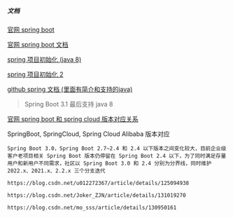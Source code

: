 ##### 文档



[官网 spring boot](https://spring.io/projects/spring-boot)

[官网 spring boot 文档](https://docs.spring.io/spring-boot/docs/)

[spring 项目初始化 (java 8)](https://springinitializrjava8.cc/)

[spring 项目初始化 2](https://start.spring.io/)

[github spring 文档 (里面有简介和支持的java)](https://github.com/spring-projects/spring-boot/wiki#release-notes)

> Spring Boot 3.1 最后支持 java 8

[官网 spring boot 和 spring cloud 版本对应关系](https://spring.io/projects/spring-cloud#overview)







SpringBoot, SpringCloud, Spring Cloud Alibaba 版本对应

```
Spring Boot 3.0，Spring Boot 2.7~2.4 和 2.4 以下版本之间变化较大，目前企业级客户老项目相关 Spring Boot 版本仍停留在 Spring Boot 2.4 以下，为了同时满足存量用户和新用户不同需求，社区以 Spring Boot 3.0 和 2.4 分别为分界线，同时维护 2022.x、2021.x、2.2.x 三个分支迭代
```

```
https://blog.csdn.net/u012272367/article/details/125094938

https://blog.csdn.net/Joker_ZJN/article/details/131019270

https://blog.csdn.net/mo_sss/article/details/130950161
```

```





```

